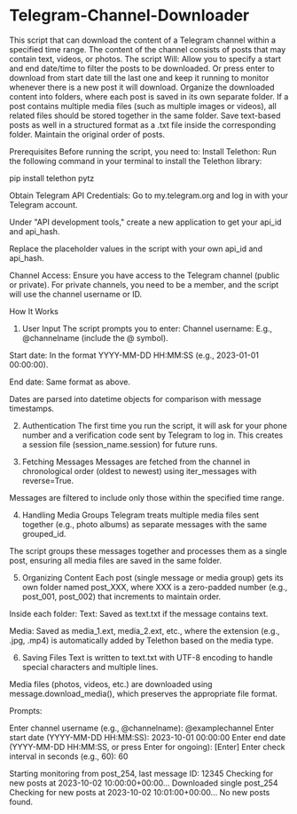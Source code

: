 # Telegram-Channel-Downloader

This script that can download the content of a Telegram channel within a specified time range.
The content of the channel consists of posts that may contain text, videos, or photos.
The script Will:
Allow you to specify a start and end date/time to filter the posts to be downloaded. Or press enter to download from start date till the last one and keep it running to monitor whenever there is a new post it will download.
Organize the downloaded content into folders, where each post is saved in its own separate folder.
If a post contains multiple media files (such as multiple images or videos), all related files should be stored together in the same folder.
Save text-based posts as well in a structured format as a .txt file inside the corresponding folder.
Maintain the original order of posts.

Prerequisites
Before running the script, you need to:
Install Telethon:
Run the following command in your terminal to install the Telethon library:

pip install telethon pytz

Obtain Telegram API Credentials:
Go to my.telegram.org and log in with your Telegram account.

Under "API development tools," create a new application to get your api_id and api_hash.

Replace the placeholder values in the script with your own api_id and api_hash.

Channel Access:
Ensure you have access to the Telegram channel (public or private). For private channels, you need to be a member, and the script will use the channel username or ID.


How It Works
1. User Input
The script prompts you to enter:
Channel username: E.g., @channelname (include the @ symbol).

Start date: In the format YYYY-MM-DD HH:MM:SS (e.g., 2023-01-01 00:00:00).

End date: Same format as above.

Dates are parsed into datetime objects for comparison with message timestamps.

2. Authentication
The first time you run the script, it will ask for your phone number and a verification code sent by Telegram to log in. This creates a session file (session_name.session) for future runs.

3. Fetching Messages
Messages are fetched from the channel in chronological order (oldest to newest) using iter_messages with reverse=True.

Messages are filtered to include only those within the specified time range.

4. Handling Media Groups
Telegram treats multiple media files sent together (e.g., photo albums) as separate messages with the same grouped_id.

The script groups these messages together and processes them as a single post, ensuring all media files are saved in the same folder.

5. Organizing Content
Each post (single message or media group) gets its own folder named post_XXX, where XXX is a zero-padded number (e.g., post_001, post_002) that increments to maintain order.

Inside each folder:
Text: Saved as text.txt if the message contains text.

Media: Saved as media_1.ext, media_2.ext, etc., where the extension (e.g., .jpg, .mp4) is automatically added by Telethon based on the media type.

6. Saving Files
Text is written to text.txt with UTF-8 encoding to handle special characters and multiple lines.

Media files (photos, videos, etc.) are downloaded using message.download_media(), which preserves the appropriate file format.

Prompts:

Enter channel username (e.g., @channelname): @examplechannel
Enter start date (YYYY-MM-DD HH:MM:SS): 2023-10-01 00:00:00
Enter end date (YYYY-MM-DD HH:MM:SS, or press Enter for ongoing): [Enter]
Enter check interval in seconds (e.g., 60): 60

Starting monitoring from post_254, last message ID: 12345
Checking for new posts at 2023-10-02 10:00:00+00:00...
Downloaded single post_254
Checking for new posts at 2023-10-02 10:01:00+00:00...
No new posts found.
